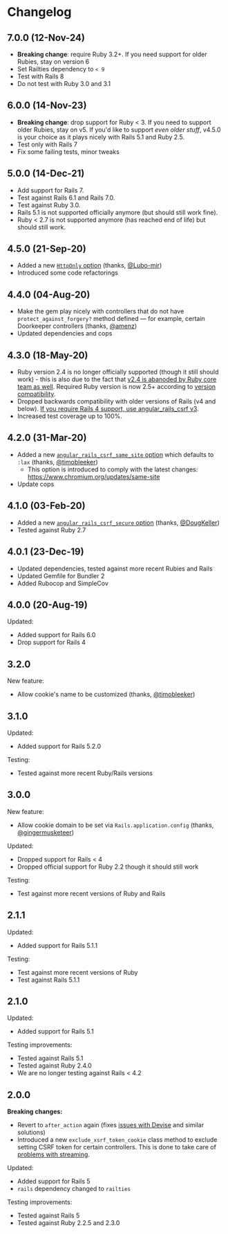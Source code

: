 # Changelog

## 7.0.0 (12-Nov-24)

* **Breaking change**: require Ruby 3.2+. If you need support for older Rubies, stay on version 6
* Set Railties dependency to `< 9`
* Test with Rails 8
* Do not test with Ruby 3.0 and 3.1

## 6.0.0 (14-Nov-23)

* **Breaking change**: drop support for Ruby < 3. If you need to support older Rubies, stay on v5. If you'd like to support *even older stuff*, v4.5.0 is your choice as it plays nicely with Rails 5.1 and Ruby 2.5.
* Test only with Rails 7
* Fix some failing tests, minor tweaks

## 5.0.0 (14-Dec-21)

* Add support for Rails 7.
* Test against Rails 6.1 and Rails 7.0.
* Test against Ruby 3.0.
* Rails 5.1 is not supported officially anymore (but should still work fine).
* Ruby < 2.7 is not supported anymore (has reached end of life) but should still work.

## 4.5.0 (21-Sep-20)

* Added a new [`HttpOnly` option](https://github.com/jsanders/angular_rails_csrf#httponly-cookie) (thanks, [@Lubo-mir](https://github.com/Lubo-mir))
* Introduced some code refactorings

## 4.4.0 (04-Aug-20)

* Make the gem play nicely with controllers that do not have `protect_against_forgery?` method defined — for example, certain Doorkeeper controllers (thanks, [@amenz](https://github.com/amenz))
* Updated dependencies and cops

## 4.3.0 (18-May-20)

* Ruby version 2.4 is no longer officially supported (though it still should work) - this is also due to the fact that [v2.4 is abanoded by Ruby core team as well](https://www.ruby-lang.org/en/news/2020/04/05/support-of-ruby-2-4-has-ended/). Required Ruby version is now 2.5+ according to [version compatibility](https://github.com/jsanders/angular_rails_csrf/wiki/Version-Compatibility).
* Dropped backwards compatibility with older versions of Rails (v4 and below). [If you require Rails 4 support, use angular_rails_csrf v3]((https://github.com/jsanders/angular_rails_csrf/wiki/Version-Compatibility)).
* Increased test coverage up to 100%.

## 4.2.0 (31-Mar-20)

* Added a new [`angular_rails_csrf_same_site` option](https://github.com/jsanders/angular_rails_csrf#samesite) which defaults to `:lax` (thanks, [@timobleeker](https://github.com/timobleeker))
  + This option is introduced to comply with the latest changes: https://www.chromium.org/updates/same-site
* Update cops

## 4.1.0 (03-Feb-20)

* Added a new [`angular_rails_csrf_secure` option](https://github.com/jsanders/angular_rails_csrf#secure-cookie) (thanks, [@DougKeller](https://github.com/DougKeller))
* Tested against Ruby 2.7

## 4.0.1 (23-Dec-19)

* Updated dependencies, tested against more recent Rubies and Rails
* Updated Gemfile for Bundler 2
* Added Rubocop and SimpleCov

## 4.0.0 (20-Aug-19)

Updated:
* Added support for Rails 6.0
* Drop support for Rails 4

## 3.2.0

New feature:
* Allow cookie's name to be customized (thanks, [@timobleeker](https://github.com/timobleeker))

## 3.1.0

Updated:
* Added support for Rails 5.2.0

Testing:
* Tested against more recent Ruby/Rails versions

## 3.0.0

New feature:
* Allow cookie domain to be set via `Rails.application.config` (thanks, [@gingermusketeer](https://github.com/gingermusketeer))

Updated:
* Dropped support for Rails < 4
* Dropped official support for Ruby 2.2 though it should still work

Testing:
* Test against more recent versions of Ruby and Rails

## 2.1.1

Updated:
* Added support for Rails 5.1.1

Testing:
* Test against more recent versions of Ruby
* Test against Rails 5.1.1

## 2.1.0

Updated:
* Added support for Rails 5.1

Testing improvements:
* Tested against Rails 5.1
* Tested against Ruby 2.4.0
* We are no longer testing against Rails < 4.2

## 2.0.0

**Breaking changes:**
* Revert to `after_action` again (fixes [issues with Devise](https://github.com/jsanders/angular_rails_csrf/issues/17) and similar solutions)
* Introduced a new `exclude_xsrf_token_cookie` class method to exclude setting CSRF token for certain controllers. This is done to take care of [problems with streaming](https://github.com/jsanders/angular_rails_csrf/issues/7).

Updated:
* Added support for Rails 5
* `rails` dependency changed to `railties`

Testing improvements:
* Tested against Rails 5
* Tested against Ruby 2.2.5 and 2.3.0
